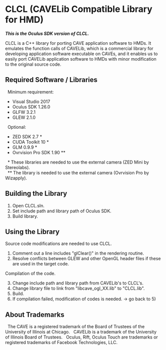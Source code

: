 # CLCL (CAVELib Compatible Library for HMD)

***This is the Oculus SDK version of CLCL.***

CLCL is a C++ library for porting CAVE application software to HMDs. 
It emulates the function calls of CAVELib, which is a commercial library 
for developing application software executable on CAVEs, 
and it enables us to easily port CAVELib application software 
to HMDs with minor modification to the original source code.

## Required Software / Libraries

&nbsp; Minimum requirement:

- Visual Studio 2017
- Oculus SDK 1.26.0
- GLFW 3.2.1
- GLEW 2.1.0

&nbsp; Optional:

- ZED SDK 2.7 *
- CUDA Toolkit 10 *
- GLM 0.9.9 *
- Ovrvision Pro SDK 1.90 **

&nbsp; \*  These libraries are needed to use the external camera (ZED Mini by Stereolabs).  
&nbsp; \** The library is needed to use the external camera (Ovrvision Pro by Wizapply).

## Building the Library

1) Open CLCL.sln.
2) Set include path and library path of Oculus SDK.
3) Build library.

## Using the Library

Source code modifications are needed to use CLCL.

1) Comment out a line includes "glClear()" in the rendering routine.
2) Resolve conflicts between GLEW and other OpenGL header files if these are used in the target code.

Compilation of the code.

3) Change include path and library path from CAVELib's to CLCL's.
4) Change library file to link from "libcave_ogl_XX.lib" to "CLCL.lib".
5) Build.
6) If compilation failed, modification of codes is needed. -> go back to 5)

## About Trademarks

&nbsp; The CAVE is a registered trademark of the Board of Trustees of the University of Illinois at Chicago.
&nbsp; CAVELib is a trademark of the University of Illinois Board of Trustees.
&nbsp; Oculus, Rift, Oculus Touch are trademarks or registered trademarks of Facebook Technologies, LLC.
